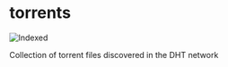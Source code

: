 torrents 
========
![Indexed](https://img.shields.io/badge/indexed-106118-blue)

Collection of torrent files discovered in the DHT network
